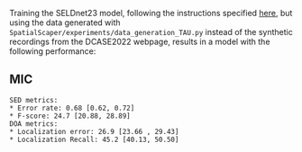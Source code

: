 Training the SELDnet23 model, following the instructions specified [here](https://github.com/sharathadavanne/seld-dcase2023), but using the data generated with `SpatialScaper/experiments/data_generation_TAU.py` instead of the synthetic recordings from the DCASE2022 webpage, results in a model with the following performance:

## MIC

```
SED metrics: 
* Error rate: 0.68 [0.62, 0.72]
* F-score: 24.7 [20.88, 28.89]                              
DOA metrics: 
* Localization error: 26.9 [23.66 , 29.43]
* Localization Recall: 45.2 [40.13, 50.50] 
```

